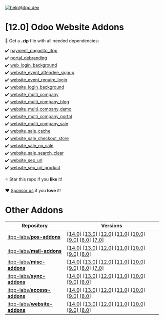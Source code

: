 [![help@itpp.dev](https://itpp.dev/images/infinity-readme.png)](mailto:help@itpp.dev)
# [12.0] Odoo Website Addons

:open_file_folder: Get a **.zip** file with all needed dependencies:

:heavy_check_mark: [payment_pagadito_itpp](https://apps.odoo.com/apps/modules/12.0/payment_pagadito_itpp/)
<br/>:heavy_check_mark: [portal_debranding](https://apps.odoo.com/apps/modules/12.0/portal_debranding/)
<br/>:heavy_check_mark: [web_login_background](https://apps.odoo.com/apps/modules/12.0/web_login_background/)
<br/>:heavy_check_mark: [website_event_attendee_signup](https://apps.odoo.com/apps/modules/12.0/website_event_attendee_signup/)
<br/>:heavy_check_mark: [website_event_require_login](https://apps.odoo.com/apps/modules/12.0/website_event_require_login/)
<br/>:heavy_check_mark: [website_login_background](https://apps.odoo.com/apps/modules/12.0/website_login_background/)
<br/>:heavy_check_mark: [website_multi_company](https://apps.odoo.com/apps/modules/12.0/website_multi_company/)
<br/>:heavy_check_mark: [website_multi_company_blog](https://apps.odoo.com/apps/modules/12.0/website_multi_company_blog/)
<br/>:heavy_check_mark: [website_multi_company_demo](https://apps.odoo.com/apps/modules/12.0/website_multi_company_demo/)
<br/>:heavy_check_mark: [website_multi_company_portal](https://apps.odoo.com/apps/modules/12.0/website_multi_company_portal/)
<br/>:heavy_check_mark: [website_multi_company_sale](https://apps.odoo.com/apps/modules/12.0/website_multi_company_sale/)
<br/>:heavy_check_mark: [website_sale_cache](https://apps.odoo.com/apps/modules/12.0/website_sale_cache/)
<br/>:heavy_check_mark: [website_sale_checkout_store](https://apps.odoo.com/apps/modules/12.0/website_sale_checkout_store/)
<br/>:heavy_check_mark: [website_sale_no_sale](https://apps.odoo.com/apps/modules/12.0/website_sale_no_sale/)
<br/>:heavy_check_mark: [website_sale_search_clear](https://apps.odoo.com/apps/modules/12.0/website_sale_search_clear/)
<br/>:heavy_check_mark: [website_seo_url](https://apps.odoo.com/apps/modules/12.0/website_seo_url/)
<br/>:heavy_check_mark: [website_seo_url_product](https://apps.odoo.com/apps/modules/12.0/website_seo_url_product/)

:star: Star this repo if you **like** it!

:heart: [Sponsor us](https://patreon.com/itpp) if you **love** it!

Other Addons
============

| Repository | Versions |
|------------|----------|
| [itpp-labs/**pos-addons**](https://github.com/itpp-labs/pos-addons) | [[14.0]](https://github.com/itpp-labs/pos-addons/tree/14.0#readme) [[13.0]](https://github.com/itpp-labs/pos-addons/tree/13.0#readme) [[12.0]](https://github.com/itpp-labs/pos-addons/tree/12.0#readme) [[11.0]](https://github.com/itpp-labs/pos-addons/tree/11.0#readme) [[10.0]](https://github.com/itpp-labs/pos-addons/tree/10.0#readme) [[9.0]](https://github.com/itpp-labs/pos-addons/tree/9.0#readme) [[8.0]](https://github.com/itpp-labs/pos-addons/tree/8.0#readme) [[7.0]](https://github.com/itpp-labs/pos-addons/tree/7.0#readme) |
| [itpp-labs/**mail-addons**](https://github.com/itpp-labs/mail-addons) | [[14.0]](https://github.com/itpp-labs/mail-addons/tree/14.0#readme) [[13.0]](https://github.com/itpp-labs/mail-addons/tree/13.0#readme) [[12.0]](https://github.com/itpp-labs/mail-addons/tree/12.0#readme) [[11.0]](https://github.com/itpp-labs/mail-addons/tree/11.0#readme) [[10.0]](https://github.com/itpp-labs/mail-addons/tree/10.0#readme) [[9.0]](https://github.com/itpp-labs/mail-addons/tree/9.0#readme) [[8.0]](https://github.com/itpp-labs/mail-addons/tree/8.0#readme) |
| [itpp-labs/**misc-addons**](https://github.com/itpp-labs/misc-addons) | [[14.0]](https://github.com/itpp-labs/misc-addons/tree/14.0#readme) [[13.0]](https://github.com/itpp-labs/misc-addons/tree/13.0#readme) [[12.0]](https://github.com/itpp-labs/misc-addons/tree/12.0#readme) [[11.0]](https://github.com/itpp-labs/misc-addons/tree/11.0#readme) [[10.0]](https://github.com/itpp-labs/misc-addons/tree/10.0#readme) [[9.0]](https://github.com/itpp-labs/misc-addons/tree/9.0#readme) [[8.0]](https://github.com/itpp-labs/misc-addons/tree/8.0#readme) [[7.0]](https://github.com/itpp-labs/misc-addons/tree/7.0#readme) |
| [itpp-labs/**sync-addons**](https://github.com/itpp-labs/sync-addons) | [[14.0]](https://github.com/itpp-labs/sync-addons/tree/14.0#readme) [[13.0]](https://github.com/itpp-labs/sync-addons/tree/13.0#readme) [[12.0]](https://github.com/itpp-labs/sync-addons/tree/12.0#readme) [[11.0]](https://github.com/itpp-labs/sync-addons/tree/11.0#readme) [[10.0]](https://github.com/itpp-labs/sync-addons/tree/10.0#readme) [[9.0]](https://github.com/itpp-labs/sync-addons/tree/9.0#readme) [[8.0]](https://github.com/itpp-labs/sync-addons/tree/8.0#readme) |
| [itpp-labs/**access-addons**](https://github.com/itpp-labs/access-addons) | [[14.0]](https://github.com/itpp-labs/access-addons/tree/14.0#readme) [[13.0]](https://github.com/itpp-labs/access-addons/tree/13.0#readme) [[12.0]](https://github.com/itpp-labs/access-addons/tree/12.0#readme) [[11.0]](https://github.com/itpp-labs/access-addons/tree/11.0#readme) [[10.0]](https://github.com/itpp-labs/access-addons/tree/10.0#readme) [[9.0]](https://github.com/itpp-labs/access-addons/tree/9.0#readme) [[8.0]](https://github.com/itpp-labs/access-addons/tree/8.0#readme) |
| [itpp-labs/**website-addons**](https://github.com/itpp-labs/website-addons) | [[14.0]](https://github.com/itpp-labs/website-addons/tree/14.0#readme) [[13.0]](https://github.com/itpp-labs/website-addons/tree/13.0#readme) [[12.0]](https://github.com/itpp-labs/website-addons/tree/12.0#readme) [[11.0]](https://github.com/itpp-labs/website-addons/tree/11.0#readme) [[10.0]](https://github.com/itpp-labs/website-addons/tree/10.0#readme) [[9.0]](https://github.com/itpp-labs/website-addons/tree/9.0#readme) [[8.0]](https://github.com/itpp-labs/website-addons/tree/8.0#readme) |
